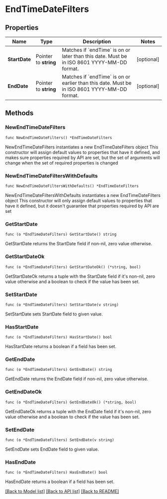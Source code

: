 # EndTimeDateFilters

## Properties

Name | Type | Description | Notes
------------ | ------------- | ------------- | -------------
**StartDate** | Pointer to **string** | Matches if &#x60;endTime&#x60; is on or later than this date. Must be in ISO 8601 YYYY-MM-DD format.  | [optional] 
**EndDate** | Pointer to **string** | Matches if &#x60;endTime&#x60; is on or earlier than this date. Must be in ISO 8601 YYYY-MM-DD format.  | [optional] 

## Methods

### NewEndTimeDateFilters

`func NewEndTimeDateFilters() *EndTimeDateFilters`

NewEndTimeDateFilters instantiates a new EndTimeDateFilters object
This constructor will assign default values to properties that have it defined,
and makes sure properties required by API are set, but the set of arguments
will change when the set of required properties is changed

### NewEndTimeDateFiltersWithDefaults

`func NewEndTimeDateFiltersWithDefaults() *EndTimeDateFilters`

NewEndTimeDateFiltersWithDefaults instantiates a new EndTimeDateFilters object
This constructor will only assign default values to properties that have it defined,
but it doesn't guarantee that properties required by API are set

### GetStartDate

`func (o *EndTimeDateFilters) GetStartDate() string`

GetStartDate returns the StartDate field if non-nil, zero value otherwise.

### GetStartDateOk

`func (o *EndTimeDateFilters) GetStartDateOk() (*string, bool)`

GetStartDateOk returns a tuple with the StartDate field if it's non-nil, zero value otherwise
and a boolean to check if the value has been set.

### SetStartDate

`func (o *EndTimeDateFilters) SetStartDate(v string)`

SetStartDate sets StartDate field to given value.

### HasStartDate

`func (o *EndTimeDateFilters) HasStartDate() bool`

HasStartDate returns a boolean if a field has been set.

### GetEndDate

`func (o *EndTimeDateFilters) GetEndDate() string`

GetEndDate returns the EndDate field if non-nil, zero value otherwise.

### GetEndDateOk

`func (o *EndTimeDateFilters) GetEndDateOk() (*string, bool)`

GetEndDateOk returns a tuple with the EndDate field if it's non-nil, zero value otherwise
and a boolean to check if the value has been set.

### SetEndDate

`func (o *EndTimeDateFilters) SetEndDate(v string)`

SetEndDate sets EndDate field to given value.

### HasEndDate

`func (o *EndTimeDateFilters) HasEndDate() bool`

HasEndDate returns a boolean if a field has been set.


[[Back to Model list]](../README.md#documentation-for-models) [[Back to API list]](../README.md#documentation-for-api-endpoints) [[Back to README]](../README.md)


